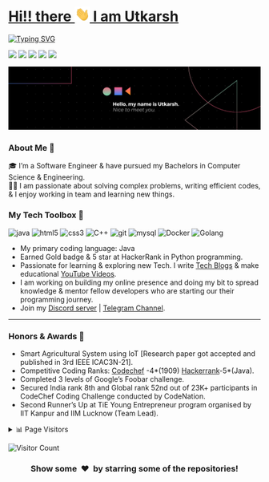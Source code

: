 # [Hi!! there <img src="https://raw.githubusercontent.com/ABSphreak/ABSphreak/master/gifs/Hi.gif" width="30px"> I am Utkarsh]()
[![Typing SVG](https://readme-typing-svg.herokuapp.com/?color=F7186C&lines=Want+to+connect;visit+any+of+these+👇)](https://git.io/typing-svg)

[<img height="30" src="https://img.shields.io/badge/twitter-%231DA1F2.svg?&style=for-the-badge&logo=twitter&logoColor=white" />][twitter]
[<img height="30" src="https://img.shields.io/badge/linkedin-blue.svg?&style=for-the-badge&logo=linkedin&logoColor=white" />][LinkedIn]
[<img height="30" src="https://img.shields.io/badge/Gmail-D14836?style=for-the-badge&logo=gmail&logoColor=white" />][Gmail]
[<img height="30" src="https://img.shields.io/badge/Medium-12100E?style=for-the-badge&logo=medium&logoColor=white" />][Medium]
[<img height="30" src="https://img.shields.io/badge/dev.to-0A0A0A?style=for-the-badge&logo=devdotto&logoColor=white" />][Dev]


![alt text](https://github.com/Utkarsh-Y/Utkarsh-Y/blob/main/Black%20Technology%20LinkedIn%20Banner.png)
<br />

### About Me 🚀
🎓 I’m a Software Engineer & have pursued my Bachelors in Computer Science & Engineering. </br>
👨‍💻  I am passionate about solving complex problems, writing efficient codes, & I enjoy working in team and learning new things. </br>


### My Tech Toolbox 🧰 

<p align="left">
<img src="https://cdn4.iconfinder.com/data/icons/logos-and-brands/512/181_Java_logo_logos-512.png" alt="java" width="40" height="40"/> 
<img src="https://upload.wikimedia.org/wikipedia/commons/thumb/6/61/HTML5_logo_and_wordmark.svg/512px-HTML5_logo_and_wordmark.svg.png" alt="html5" height="40"/> 
<img src="https://upload.wikimedia.org/wikipedia/commons/thumb/d/d5/CSS3_logo_and_wordmark.svg/1200px-CSS3_logo_and_wordmark.svg.png" alt="css3" height="40"/> 
<img src="https://i.pinimg.com/originals/99/f8/87/99f887833c475448723d3c9ac16c179b.png" alt="C++" width="40" height="40"/> 
<img src="https://www.vectorlogo.zone/logos/git-scm/git-scm-icon.svg" alt="git" width="40" height="40"/> 
<img src="https://i.pinimg.com/originals/50/f1/58/50f1582a95bdac10f1c3fa295c8b947b.png" alt="mysql" width="40" height="40"/>
<img src="https://cdn3.iconfinder.com/data/icons/logos-and-brands-adobe/512/97_Docker-512.png" alt="Docker" width="40" height="40"/>
<img src="https://en.wikipedia.org/wiki/Go_(programming_language)#/media/File:Go_Logo_Blue.svg" alt="Golang" width="40" height="40"/>
</p>

 

* My primary coding language: Java
* Earned Gold badge & 5 star at HackerRank in Python programming.
* Passionate for learning & exploring new Tech. I write [Tech Blogs](https://ayushirawat.com/) & make educational [YouTube Videos](https://www.youtube.com/c/AyushiRawat).
* I am working on building my online presence and doing my bit to spread knowledge & mentor fellow developers who are starting our their programming journey.
* Join my [Discord server](https://discord.gg/Qet6kMd) | [Telegram Channel](https://t.me/rawatayushi).


---
### Honors & Awards 🏅
-  Smart Agricultural System using IoT [Research paper got accepted and published in 3rd IEEE ICAC3N-21].
- Competitive Coding Ranks: [Codechef](https://www.codechef.com/users/utkarsh_024) -4*(1909) [Hackerrank](https://www.hackerrank.com/utkarsh_24)-5*(Java).
- Completed 3 levels of Google’s Foobar challenge.
- Secured India rank 8th and Global rank 52nd out of 23K+ participants in CodeChef Coding Challenge conducted by CodeNation.
- Second Runner’s Up at TiE Young Entrepreneur program organised by IIT Kanpur and IIM Lucknow (Team Lead).

 <details>
<summary>📊 Page Visitors </summary>

<p align="center"> <img src="https://github-readme-stats.vercel.app/api?username=Utkarsh-Y&show_icons=true&theme=gotham" alt="Utkarsh | Stats" />

</details>


 ![Visitor Count](https://profile-counter.glitch.me/{Utkarsh-Y}/count.svg)


[twitter]: https://twitter.com/utkrsh24
[youtube]: https://youtube.com/ayushirawat
[Dev]: https://ayushirawat.com
[gmail]: https://gmail.com
[linkedin]: https://www.linkedin.com/in/utkarsh24/
[Medium]: https://medium.com/@ayushi7rawat
[Facebook]: https://www.facebook.com/ayushi7rawat

<h3 align="center">Show some &nbsp;❤️&nbsp; by starring some of the repositories!</h3>
